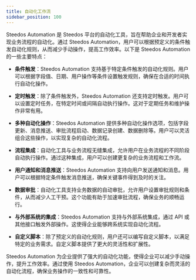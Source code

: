 ```yaml
---
title: 自动化工作流
sidebar_position: 100
---
```


Steedos Automation 是 Steedos 平台的自动化工具，旨在帮助企业和开发者实现业务流程的自动化。通过 Steedos Automation，用户可以根据预定义的条件触发自动化规则，从而减少手动操作，提高工作效率。以下是 Steedos Automation 的一些主要特点：

- **条件触发**：Steedos Automation 支持基于特定条件触发的自动化规则。用户可以根据字段值、日期、用户操作等条件设置触发规则，确保在合适的时间执行自动化操作。

- **定时触发**：除了条件触发外，Steedos Automation 还支持定时触发。用户可以设置定时任务，在特定时间或间隔自动执行操作。这对于定期任务和维护操作非常有用。

- **多种自动化操作**：Steedos Automation 提供多种自动化操作选项，包括字段更新、消息推送、审批流程启动、数据记录创建、数据删除等。用户可以灵活组合这些操作，以实现复杂的自动化流程。

- **流程集成**：自动化工具与业务流程无缝集成，允许用户在业务流程的不同阶段自动执行操作。通过这种集成，用户可以创建更复杂的业务流程和工作流。

- **用户通知和消息推送**：Steedos Automation 支持向用户发送通知和消息。用户可以根据特定条件触发消息推送，确保关键事件得到及时的关注。

- **数据审批**：自动化工具支持业务数据的自动审批，允许用户设置审批规则和条件，从而减少人工干预。这个功能有助于加速审批流程，确保业务的顺畅运行。

- **与外部系统的集成**：Steedos Automation 支持与外部系统集成，通过 API 或其他接口触发外部操作。这使得企业能够跨系统实现自动化流程。

- **自定义脚本**：除了预定义的自动化规则，用户还可以编写自定义脚本，以满足特定的业务需求。自定义脚本提供了更大的灵活性和扩展性。

Steedos Automation 为企业提供了强大的自动化功能，使得企业可以减少手动操作，提升工作效率。通过使用 Steedos Automation，企业可以创建复杂而灵活的自动化流程，确保业务操作的一致性和可靠性。